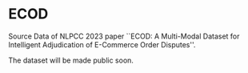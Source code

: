 # ECOD

Source Data of NLPCC 2023 paper ``ECOD: A Multi-Modal Dataset for Intelligent Adjudication of E-Commerce Order Disputes''.

The dataset will be made public soon.
